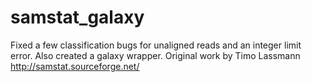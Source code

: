 samstat_galaxy
==============

Fixed a few classification bugs for unaligned reads and an integer limit error. Also created a galaxy wrapper. Original work by Timo Lassmann http://samstat.sourceforge.net/  